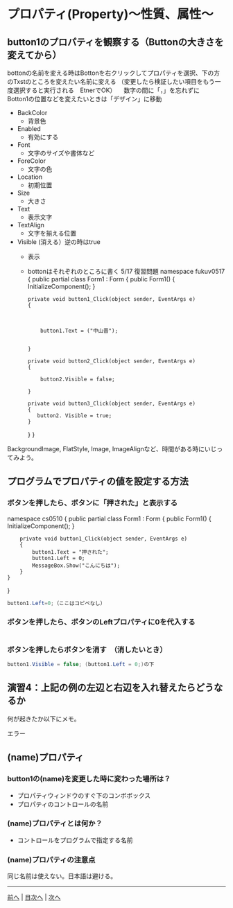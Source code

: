 # プロパティ(Property)～性質、属性～

## button1のプロパティを観察する（Buttonの大きさを変えてから）
bottonの名前を変える時はBottonを右クリックしてプロパティを選択、下の方のTxstのところを変えたい名前に変える
（変更したら検証したい項目をもう一度選択すると実行される　EtnerでOK）
　数字の間に「，」を忘れずに　
 Botton1の位置などを変えたいときは「デザイン」に移動
- BackColor
  - 背景色
- Enabled
  - 有効にする
- Font
  - 文字のサイズや書体など
- ForeColor
  - 文字の色
- Location
  - 初期位置
- Size
  - 大きさ
- Text
  - 表示文字
- TextAlign
  - 文字を揃える位置
- Visible (消える）逆の時はtrue
  - 表示
  - bottonはそれぞれのところに書く
    5/17 復習問題
    namespace fukuv0517
{
    public partial class Form1 : Form
    {
        public Form1()
        {
            InitializeComponent();
        }

        private void button1_Click(object sender, EventArgs e)
        {



            button1.Text = ("中山晋");


        }

        private void button2_Click(object sender, EventArgs e)
        {

            button2.Visible = false;

        }

        private void button3_Click(object sender, EventArgs e)
        {
           button2. Visible = true;
        }
    }
}

BackgroundImage, FlatStyle, Image, ImageAlignなど、時間がある時にいじってみよう。

## プログラムでプロパティの値を設定する方法
### ボタンを押したら、ボタンに「押された」と表示する
namespace cs0510
{
    public partial class Form1 : Form
    {
        public Form1()
        {
            InitializeComponent();
        }

        private void button1_Click(object sender, EventArgs e)
        {
            button1.Text = "押された";
            button1.Left = 0;
            MessageBox.Show("こんにちは");
        }
    }
}
```cs
button1.Left=0;（ここはコピペなし）
```

### ボタンを押したら、ボタンのLeftプロパティに0を代入する

```cs

```

### ボタンを押したらボタンを消す　（消したいとき）

```cs
button1.Visible = false; (button1.Left = 0;)の下
```

## 演習4：上記の例の左辺と右辺を入れ替えたらどうなるか
何が起きたか以下にメモ。

エラー

## (name)プロパティ
### button1の(name)を変更した時に変わった場所は？

- プロパティウィンドウのすぐ下のコンボボックス
- プロパティのコントロールの名前

### (name)プロパティとは何か？

- コントロールをプログラムで指定する名前

### (name)プロパティの注意点
同じ名前は使えない。日本語は避ける。

---

[前へ](03.md) | [目次へ](README.md#%E7%9B%AE%E6%AC%A1) | [次へ](05.md)
